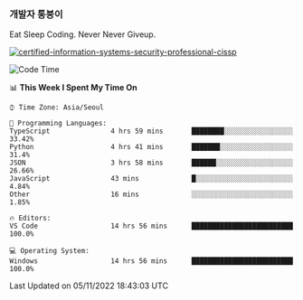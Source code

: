 ### 개발자 통붕이
Eat Sleep Coding.
Never Never Giveup.

[![certified-information-systems-security-professional-cissp](https://user-images.githubusercontent.com/44606727/157613689-acd84ec6-5f8f-4e79-89d9-a8d51f033634.png)](https://www.credly.com/badges/f394a010-85a0-450b-9136-8043af01d71c/public_url)

<!--START_SECTION:waka-->
![Code Time](http://img.shields.io/badge/Code%20Time-1%2C250%20hrs%204%20mins-blue)

📊 **This Week I Spent My Time On** 

```text
⌚︎ Time Zone: Asia/Seoul

💬 Programming Languages: 
TypeScript               4 hrs 59 mins       ████████░░░░░░░░░░░░░░░░░   33.42% 
Python                   4 hrs 41 mins       ███████░░░░░░░░░░░░░░░░░░   31.4% 
JSON                     3 hrs 58 mins       ██████░░░░░░░░░░░░░░░░░░░   26.66% 
JavaScript               43 mins             █░░░░░░░░░░░░░░░░░░░░░░░░   4.84% 
Other                    16 mins             ░░░░░░░░░░░░░░░░░░░░░░░░░   1.85%

🔥 Editors: 
VS Code                  14 hrs 56 mins      █████████████████████████   100.0%

💻 Operating System: 
Windows                  14 hrs 56 mins      █████████████████████████   100.0%

```


 Last Updated on 05/11/2022 18:43:03 UTC
<!--END_SECTION:waka-->
